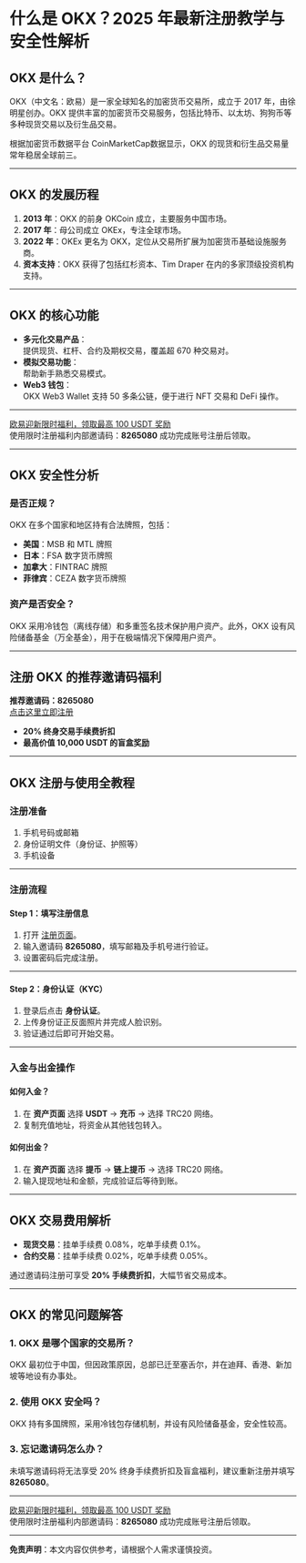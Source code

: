 # 什么是 OKX？2025 年最新注册教学与安全性解析



## OKX 是什么？

OKX（中文名：欧易）是一家全球知名的加密货币交易所，成立于 2017 年，由徐明星创办。OKX 提供丰富的加密货币交易服务，包括比特币、以太坊、狗狗币等多种现货交易以及衍生品交易。

根据加密货币数据平台 CoinMarketCap数据显示，OKX 的现货和衍生品交易量常年稳居全球前三。

---

## OKX 的发展历程

1. **2013 年**：OKX 的前身 OKCoin 成立，主要服务中国市场。
2. **2017 年**：母公司成立 OKEx，专注全球市场。
3. **2022 年**：OKEx 更名为 OKX，定位从交易所扩展为加密货币基础设施服务商。
4. **资本支持**：OKX 获得了包括红杉资本、Tim Draper 在内的多家顶级投资机构支持。

---

## OKX 的核心功能

- **多元化交易产品**：  
  提供现货、杠杆、合约及期权交易，覆盖超 670 种交易对。
- **模拟交易功能**：  
  帮助新手熟悉交易模式。
- **Web3 钱包**：  
  OKX Web3 Wallet 支持 50 多条公链，便于进行 NFT 交易和 DeFi 操作。

---
[欧易迎新限时福利，领取最高 100 USDT 奖励](https://bit.ly/OKXe)  
使用限时注册福利内部邀请码：**8265080** 成功完成账号注册后领取。

---
## OKX 安全性分析

### 是否正规？

OKX 在多个国家和地区持有合法牌照，包括：
- **美国**：MSB 和 MTL 牌照
- **日本**：FSA 数字货币牌照
- **加拿大**：FINTRAC 牌照
- **菲律宾**：CEZA 数字货币牌照

### 资产是否安全？

OKX 采用冷钱包（离线存储）和多重签名技术保护用户资产。此外，OKX 设有风险储备基金（万全基金），用于在极端情况下保障用户资产。

---

## 注册 OKX 的推荐邀请码福利

**推荐邀请码：8265080**  
[点击这里立即注册](https://bit.ly/OKXe)

- **20% 终身交易手续费折扣**  
- **最高价值 10,000 USDT 的盲盒奖励**

---

## OKX 注册与使用全教程

### 注册准备

1. 手机号码或邮箱  
2. 身份证明文件（身份证、护照等）  
3. 手机设备  

---

### 注册流程

#### Step 1：填写注册信息

1. 打开 [注册页面](https://bit.ly/OKXe)。  
2. 输入邀请码 **8265080**，填写邮箱及手机号进行验证。  
3. 设置密码后完成注册。

---

#### Step 2：身份认证（KYC）

1. 登录后点击 **身份认证**。  
2. 上传身份证正反面照片并完成人脸识别。  
3. 验证通过后即可开始交易。

---

### 入金与出金操作

#### 如何入金？

1. 在 **资产页面** 选择 **USDT** → **充币** → 选择 TRC20 网络。
2. 复制充值地址，将资金从其他钱包转入。

#### 如何出金？

1. 在 **资产页面** 选择 **提币** → **链上提币** → 选择 TRC20 网络。  
2. 输入提现地址和金额，完成验证后等待到账。

---

## OKX 交易费用解析

- **现货交易**：挂单手续费 0.08%，吃单手续费 0.1%。  
- **合约交易**：挂单手续费 0.02%，吃单手续费 0.05%。

通过邀请码注册可享受 **20% 手续费折扣**，大幅节省交易成本。

---

## OKX 的常见问题解答

### 1. OKX 是哪个国家的交易所？

OKX 最初位于中国，但因政策原因，总部已迁至塞舌尔，并在迪拜、香港、新加坡等地设有办事处。

### 2. 使用 OKX 安全吗？

OKX 持有多国牌照，采用冷钱包存储机制，并设有风险储备基金，安全性较高。

### 3. 忘记邀请码怎么办？

未填写邀请码将无法享受 20% 终身手续费折扣及盲盒福利，建议重新注册并填写 **8265080**。

---

[欧易迎新限时福利，领取最高 100 USDT 奖励](https://bit.ly/OKXe)  
使用限时注册福利内部邀请码：**8265080** 成功完成账号注册后领取。

---
**免责声明**：本文内容仅供参考，请根据个人需求谨慎投资。
